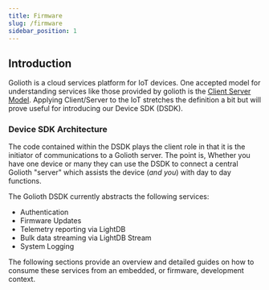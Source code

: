 ```yaml
---
title: Firmware
slug: /firmware
sidebar_position: 1
---
```


## Introduction

Golioth is a cloud services platform for IoT devices. One accepted model for understanding services like those provided by golioth is the [Client Server Model](https://en.wikipedia.org/wiki/Client%E2%80%93server_model). Applying Client/Server to the IoT stretches the definition a bit but will prove useful for introducing our Device SDK (DSDK).

### Device SDK Architecture

The code contained within the DSDK plays the client role in that it is the initiator of communications to a Golioth server. The point is, Whether you have one device or many they can use the DSDK to connect a central Golioth "server" which assists the device (*and you*) with day to day functions.

The Golioth DSDK currently abstracts the following services:

* Authentication
* Firmware Updates
* Telemetry reporting via LightDB
* Bulk data streaming via LightDB Stream
* System Logging

The following sections provide an overview and detailed guides on how to consume these services from an embedded, or firmware, development context.
